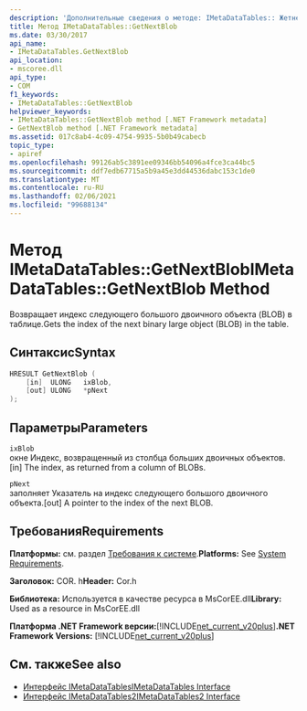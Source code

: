 ```yaml
---
description: 'Дополнительные сведения о методе: IMetaDataTables:: Жетнекстблоб'
title: Метод IMetaDataTables::GetNextBlob
ms.date: 03/30/2017
api_name:
- IMetaDataTables.GetNextBlob
api_location:
- mscoree.dll
api_type:
- COM
f1_keywords:
- IMetaDataTables::GetNextBlob
helpviewer_keywords:
- IMetaDataTables::GetNextBlob method [.NET Framework metadata]
- GetNextBlob method [.NET Framework metadata]
ms.assetid: 017c8ab4-4c09-4754-9935-5b0b49cabecb
topic_type:
- apiref
ms.openlocfilehash: 99126ab5c3891ee09346bb54096a4fce3ca44bc5
ms.sourcegitcommit: ddf7edb67715a5b9a45e3dd44536dabc153c1de0
ms.translationtype: MT
ms.contentlocale: ru-RU
ms.lasthandoff: 02/06/2021
ms.locfileid: "99688134"
---
```

# <a name="imetadatatablesgetnextblob-method"></a><span data-ttu-id="6fb49-103">Метод IMetaDataTables::GetNextBlob</span><span class="sxs-lookup"><span data-stu-id="6fb49-103">IMetaDataTables::GetNextBlob Method</span></span>

<span data-ttu-id="6fb49-104">Возвращает индекс следующего большого двоичного объекта (BLOB) в таблице.</span><span class="sxs-lookup"><span data-stu-id="6fb49-104">Gets the index of the next binary large object (BLOB) in the table.</span></span>  
  
## <a name="syntax"></a><span data-ttu-id="6fb49-105">Синтаксис</span><span class="sxs-lookup"><span data-stu-id="6fb49-105">Syntax</span></span>  
  
```cpp  
HRESULT GetNextBlob (  
    [in]  ULONG   ixBlob,  
    [out] ULONG   *pNext  
);  
```  
  
## <a name="parameters"></a><span data-ttu-id="6fb49-106">Параметры</span><span class="sxs-lookup"><span data-stu-id="6fb49-106">Parameters</span></span>  

 `ixBlob`  
 <span data-ttu-id="6fb49-107">окне Индекс, возвращенный из столбца больших двоичных объектов.</span><span class="sxs-lookup"><span data-stu-id="6fb49-107">[in] The index, as returned from a column of BLOBs.</span></span>  
  
 `pNext`  
 <span data-ttu-id="6fb49-108">заполняет Указатель на индекс следующего большого двоичного объекта.</span><span class="sxs-lookup"><span data-stu-id="6fb49-108">[out] A pointer to the index of the next BLOB.</span></span>  
  
## <a name="requirements"></a><span data-ttu-id="6fb49-109">Требования</span><span class="sxs-lookup"><span data-stu-id="6fb49-109">Requirements</span></span>  

 <span data-ttu-id="6fb49-110">**Платформы:** см. раздел [Требования к системе](../../get-started/system-requirements.md).</span><span class="sxs-lookup"><span data-stu-id="6fb49-110">**Platforms:** See [System Requirements](../../get-started/system-requirements.md).</span></span>  
  
 <span data-ttu-id="6fb49-111">**Заголовок:** COR. h</span><span class="sxs-lookup"><span data-stu-id="6fb49-111">**Header:** Cor.h</span></span>  
  
 <span data-ttu-id="6fb49-112">**Библиотека:** Используется в качестве ресурса в MsCorEE.dll</span><span class="sxs-lookup"><span data-stu-id="6fb49-112">**Library:** Used as a resource in MsCorEE.dll</span></span>  
  
 <span data-ttu-id="6fb49-113">**Платформа .NET Framework версии:**[!INCLUDE[net_current_v20plus](../../../../includes/net-current-v20plus-md.md)]</span><span class="sxs-lookup"><span data-stu-id="6fb49-113">**.NET Framework Versions:** [!INCLUDE[net_current_v20plus](../../../../includes/net-current-v20plus-md.md)]</span></span>  
  
## <a name="see-also"></a><span data-ttu-id="6fb49-114">См. также</span><span class="sxs-lookup"><span data-stu-id="6fb49-114">See also</span></span>

- [<span data-ttu-id="6fb49-115">Интерфейс IMetaDataTables</span><span class="sxs-lookup"><span data-stu-id="6fb49-115">IMetaDataTables Interface</span></span>](imetadatatables-interface.md)
- [<span data-ttu-id="6fb49-116">Интерфейс IMetaDataTables2</span><span class="sxs-lookup"><span data-stu-id="6fb49-116">IMetaDataTables2 Interface</span></span>](imetadatatables2-interface.md)
